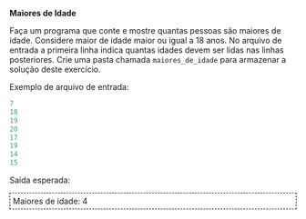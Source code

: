 **Maiores de Idade**

Faça um programa que conte e mostre quantas pessoas são maiores de idade. Considere maior de idade maior ou igual a 18 anos. No arquivo de entrada a primeira linha indica quantas idades devem ser lidas nas linhas posteriores. Crie uma pasta chamada `maiores_de_idade` para armazenar a solução deste exercício.

Exemplo de arquivo de entrada:
```js
7
18
19
20
17
19
14
15
```

Saída esperada:
<div style="border: 1px dashed black; padding: 5px;">
Maiores de idade: 4<br>
</div>